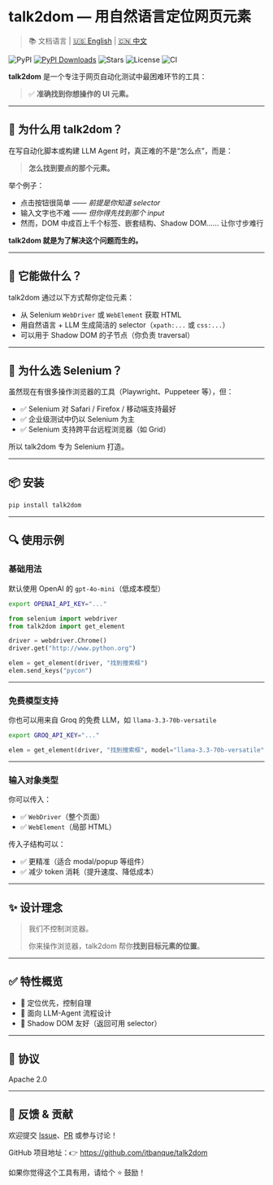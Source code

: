 
# talk2dom — 用自然语言定位网页元素
> 📚 文档语言 | [🇺🇸 English](./README.md) | [🇨🇳 中文](./README.zh.md)

![PyPI](https://img.shields.io/pypi/v/talk2dom)
[![PyPI Downloads](https://static.pepy.tech/badge/talk2dom)](https://pepy.tech/projects/talk2dom)
![Stars](https://img.shields.io/github/stars/itbanque/talk2dom?style=social)
![License](https://img.shields.io/github/license/itbanque/talk2dom)
![CI](https://github.com/itbanque/talk2dom/actions/workflows/test.yaml/badge.svg)

**talk2dom** 是一个专注于网页自动化测试中最困难环节的工具：

> ✅ **准确找到你想操作的 UI 元素。**

---

## 🧠 为什么用 talk2dom？

在写自动化脚本或构建 LLM Agent 时，真正难的不是“怎么点”，而是：

> **怎么找到要点的那个元素。**

举个例子：
- 点击按钮很简单 —— *前提是你知道 selector*
- 输入文字也不难 —— *但你得先找到那个 input*
- 然而，DOM 中成百上千个标签、嵌套结构、Shadow DOM…… 让你寸步难行

**talk2dom 就是为了解决这个问题而生的。**

---

## 🎯 它能做什么？

talk2dom 通过以下方式帮你定位元素：

- 从 Selenium `WebDriver` 或 `WebElement` 获取 HTML
- 用自然语言 + LLM 生成简洁的 selector（`xpath:...` 或 `css:...`）
- 可以用于 Shadow DOM 的子节点（你负责 traversal）

---

## 🤔 为什么选 Selenium？

虽然现在有很多操作浏览器的工具（Playwright、Puppeteer 等），但：

- ✅ Selenium 对 Safari / Firefox / 移动端支持最好
- ✅ 企业级测试中仍以 Selenium 为主
- ✅ Selenium 支持跨平台远程浏览器（如 Grid）

所以 talk2dom 专为 Selenium 打造。

---

## 📦 安装

```bash
pip install talk2dom
```

---

## 🔍 使用示例

### 基础用法

默认使用 OpenAI 的 `gpt-4o-mini`（低成本模型）

```bash
export OPENAI_API_KEY="..."
```

```python
from selenium import webdriver
from talk2dom import get_element

driver = webdriver.Chrome()
driver.get("http://www.python.org")

elem = get_element(driver, "找到搜索框")
elem.send_keys("pycon")
```

---

### 免费模型支持

你也可以用来自 Groq 的免费 LLM，如 `llama-3.3-70b-versatile`

```bash
export GROQ_API_KEY="..."
```

```python
elem = get_element(driver, "找到搜索框", model="llama-3.3-70b-versatile", model_provider="groq")
```

---

### 输入对象类型

你可以传入：
- ✅ `WebDriver`（整个页面）
- ✅ `WebElement`（局部 HTML）

传入子结构可以：
- ✅ 更精准（适合 modal/popup 等组件）
- ✅ 减少 token 消耗（提升速度、降低成本）

---

## ✨ 设计理念

> 我们不控制浏览器。
>
> 你来操作浏览器，talk2dom 帮你**找到目标元素的位置**。

---

## ✅ 特性概览

- 📍 定位优先，控制自理
- 🤖 面向 LLM-Agent 流程设计
- 🧩 Shadow DOM 友好（返回可用 selector）

---

## 📄 协议

Apache 2.0

---

## 💬 反馈 & 贡献

欢迎提交 [Issue](https://github.com/itbanque/talk2dom/issues)、[PR](https://github.com/itbanque/talk2dom/pulls) 或参与讨论！

GitHub 项目地址：👉 https://github.com/itbanque/talk2dom

如果你觉得这个工具有用，请给个 ⭐️ 鼓励！